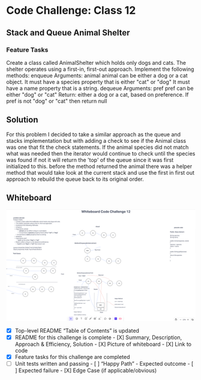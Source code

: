 # Code Challenge: Class 12

## Stack and Queue Animal Shelter 

### Feature Tasks  

Create a class called AnimalShelter which holds only dogs and cats.
The shelter operates using a first-in, first-out approach.
Implement the following methods:
enqueue
Arguments: animal
animal can be either a dog or a cat object.
It must have a species property that is either "cat" or "dog"
It must have a name property that is a string.
dequeue
Arguments: pref
pref can be either "dog" or "cat"
Return: either a dog or a cat, based on preference.
If pref is not "dog" or "cat" then return null

## Solution 

For this problem I decided to take a similar approach as the queue and stacks implementation but with adding a check to see if the Animal class was one that fit the check statements. If the animal species did not match what was needed then the iterator would continue to check until the species was found if not it will return the 'top' of the queue since it was first initialized to this. before the method returned the animal there was a helper method that would take look at the current stack and use the first in first out approach to rebuild the queue back to its original order. 

## Whiteboard 

![WhiteBoard Solution](<ScreenShots/Screenshot 2023-07-25 at 4.00.21 PM.png>)


 - [X] Top-level README “Table of Contents” is updated
 - [X] README for this challenge is complete
       - [X] Summary, Description, Approach & Efficiency, Solution
       - [X] Picture of whiteboard
       - [X] Link to code
 - [X] Feature tasks for this challenge are completed
 - [ ] Unit tests written and passing
       - [ ] “Happy Path” - Expected outcome
       - [ ] Expected failure
       - [X] Edge Case (if applicable/obvious)
